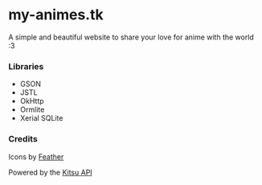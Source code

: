 # my-animes.tk
A simple and beautiful website to share your love for anime with the world :3 

### Libraries
- GSON
- JSTL
- OkHttp
- Ormlite
- Xerial SQLite

### Credits
Icons by [Feather](https://feathericons.com)

Powered by the [Kitsu API](https://github.com/hummingbird-me)
